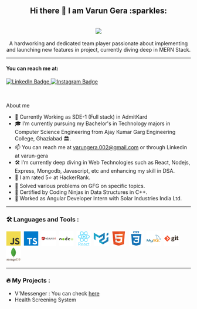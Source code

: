 <div id="start" align = "center">
  <h2> Hi there 👋 I am Varun Gera :sparkles: </h2>
</div>
<br>
<div id="header" align="center">
  <img src="https://media.giphy.com/media/M9gbBd9nbDrOTu1Mqx/giphy.gif" width="100"/>
</div>
<div id="content" align = "center">
  <p>A hardworking and dedicated team player passionate about implementing and launching new features in project, currently diving deep in MERN Stack.</p>
</div>

---

 <div>
  <h4> You can reach me at: </h4>
    <div id="badges">
       <a href="https://www.linkedin.com/in/varun-gera-6b922718b/">
       <img src="https://img.shields.io/badge/-Varun-blue?style=flat&logo=Linkedin&logoColor=white" alt="LinkedIn Badge"/>
      </a>
       <a href="https://www.instagram.com/varun__gera/">
       <img src="https://img.shields.io/badge/-Varun-red?style=flat&logo=Instagram&logoColor=white" alt="Instagram Badge"/>
      </a>
  </div>
  </div><br><br>

About me

- 🔭  Currently Working as SDE-1 (Full stack) in <a style ="text-decoration: none;" href= "https://www.admitkard.com/"  target="_blank">AdmitKard</a>
- 🎓  I’m currently pursuing my Bachelor's in Technology majors in Computer Science Engineering from Ajay Kumar Garg Engineering College, Ghaziabad 🏛.
- 📫  You can reach me at varungera.002@gmail.com or through Linkedin at  <a style ="text-decoration: none;" href= "https://www.linkedin.com/in/varun-gera-6b922718b/"  target="_blank">varun-gera</a>
- 🛠  I’m currently deep diving in Web Technologies such as React, Nodejs, Express, Mongodb, Javascript, etc and enhancing my skill in DSA.
- 🚀  I am rated 5⭐ at HackerRank.
- 🚀  Solved various problems on GFG on specific topics.
- 🚀  Certified by Coding Ninjas in Data Structures in C++.
- 🚀  Worked as Angular Developer Intern with Solar Industries India Ltd.


---

### :hammer_and_wrench: Languages and Tools :

<div>
   <img src="https://github.com/devicons/devicon/blob/master/icons/javascript/javascript-original.svg" title="JavaScript" alt="JavaScript" width="40" height="40"/>&nbsp;
    <img src="https://github.com/devicons/devicon/blob/master/icons/typescript/typescript-original.svg" title="TypeScript" alt="TypeScript" width="40" height="40"/>&nbsp;
   <img src="https://github.com/devicons/devicon/blob/master/icons/angularjs/angularjs-original-wordmark.svg" title="AngularJs" **alt="AngularJs" width="40" height="40"/>&nbsp;
   <img src="https://github.com/devicons/devicon/blob/master/icons/nodejs/nodejs-original-wordmark.svg" title="NodeJS" alt="NodeJS" width="40" height="40"/>&nbsp;
  <img src="https://github.com/devicons/devicon/blob/master/icons/react/react-original-wordmark.svg" title="React" alt="React" width="40" height="40"/>&nbsp;
  <img src="https://github.com/devicons/devicon/blob/master/icons/materialui/materialui-original.svg" title="Material UI" alt="Material UI" width="40" height="40"/>&nbsp;
  <img src="https://github.com/devicons/devicon/blob/master/icons/html5/html5-original.svg" title="HTML5" alt="HTML" width="40" height="40"/>&nbsp;
   <img src="https://github.com/devicons/devicon/blob/master/icons/css3/css3-plain-wordmark.svg"  title="CSS3" alt="CSS" width="40" height="40"/>&nbsp;
  <img src="https://github.com/devicons/devicon/blob/master/icons/mysql/mysql-original-wordmark.svg" title="MySQL"  alt="MySQL" width="40" height="40"/>&nbsp;
  <img src="https://github.com/devicons/devicon/blob/master/icons/git/git-original-wordmark.svg" title="Git" **alt="Git" width="40" height="40"/>&nbsp;
   <img src="https://github.com/devicons/devicon/blob/master/icons/mongodb/mongodb-original-wordmark.svg" title="MongoDb" **alt="MongoDb" width="40" height="40"/>&nbsp;
</div>

---

### :fire: My Projects :

-  V'Messenger : You can check <a href = "https://v-messenger.herokuapp.com/" target="_blank" >here</a>
-  Health Screening System


